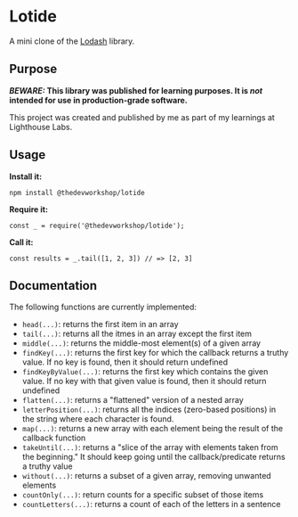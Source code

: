 # Lotide

A mini clone of the [Lodash](https://lodash.com) library.

## Purpose

**_BEWARE:_ This library was published for learning purposes. It is _not_ intended for use in production-grade software.**

This project was created and published by me as part of my learnings at Lighthouse Labs. 

## Usage

**Install it:**

`npm install @thedevworkshop/lotide`

**Require it:**

`const _ = require('@thedevworkshop/lotide');`

**Call it:**

`const results = _.tail([1, 2, 3]) // => [2, 3]`

## Documentation

The following functions are currently implemented:

* `head(...)`: returns the first item in an array
* `tail(...)`: returns all the itmes in an array except the first item 
* `middle(...)`: returns the middle-most element(s) of a given array
* `findKey(...)`: returns the first key for which the callback returns a truthy value. If no key is found, then it should return undefined
* `findKeyByValue(...)`: returns the first key which contains the given value. If no key with that given value is found, then it should return undefined
* `flatten(...)`: returns a "flattened" version of a nested array
* `letterPosition(...)`: returns all the indices (zero-based positions) in the string where each character is found.
* `map(...)`: returns a new array with each element being the result of the callback function
* `takeUntil(...)`: returns a "slice of the array with elements taken from the beginning." It should keep going until the callback/predicate returns a truthy value 
* `without(...)`: returns a subset of a given array, removing unwanted elements 
* `countOnly(...)`: return counts for a specific subset of those items
* `countLetters(...)`: returns a count of each of the letters in a sentence 
